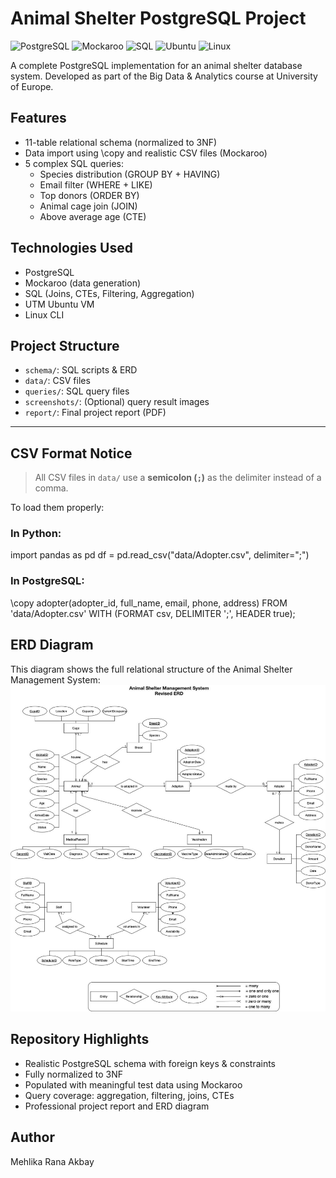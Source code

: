 # Animal Shelter PostgreSQL Project

![PostgreSQL](https://img.shields.io/badge/PostgreSQL-336791?style=for-the-badge&logo=postgresql&logoColor=white)
![Mockaroo](https://img.shields.io/badge/Mockaroo-Data--Generator-green?style=for-the-badge)
![SQL](https://img.shields.io/badge/SQL-Structured%20Query%20Language-blue?style=for-the-badge)
![Ubuntu](https://img.shields.io/badge/Ubuntu-VM-orange?style=for-the-badge&logo=ubuntu&logoColor=white)
![Linux](https://img.shields.io/badge/Linux-CLI-333333?style=for-the-badge&logo=linux&logoColor=white)

A complete PostgreSQL implementation for an animal shelter database system. Developed as part of the Big Data & Analytics course at University of Europe.

## Features
- 11-table relational schema (normalized to 3NF)
- Data import using \copy and realistic CSV files (Mockaroo)
- 5 complex SQL queries:
  - Species distribution (GROUP BY + HAVING)
  - Email filter (WHERE + LIKE)
  - Top donors (ORDER BY)
  - Animal cage join (JOIN)
  - Above average age (CTE)

## Technologies Used
- PostgreSQL
- Mockaroo (data generation)
- SQL (Joins, CTEs, Filtering, Aggregation)
- UTM Ubuntu VM
- Linux CLI

## Project Structure
- `schema/`: SQL scripts & ERD
- `data/`: CSV files
- `queries/`: SQL query files
- `screenshots/`: (Optional) query result images
- `report/`: Final project report (PDF)

---

## CSV Format Notice

>  All CSV files in `data/` use a **semicolon (`;`)** as the delimiter instead of a comma.

To load them properly:

### In Python:

import pandas as pd
df = pd.read_csv("data/Adopter.csv", delimiter=";")

### In PostgreSQL:

\copy adopter(adopter_id, full_name, email, phone, address)
FROM 'data/Adopter.csv'
WITH (FORMAT csv, DELIMITER ';', HEADER true);
  
## ERD Diagram
This diagram shows the full relational structure of the Animal Shelter Management System:
![ERD Diagram](https://github.com/mehlikaakbay/animal-shelter-postgresql-project/blob/main/schema%3A/erd.png)

## Repository Highlights
- Realistic PostgreSQL schema with foreign keys & constraints  
- Fully normalized to 3NF  
- Populated with meaningful test data using Mockaroo  
- Query coverage: aggregation, filtering, joins, CTEs  
- Professional project report and ERD diagram  

## Author
Mehlika Rana Akbay
